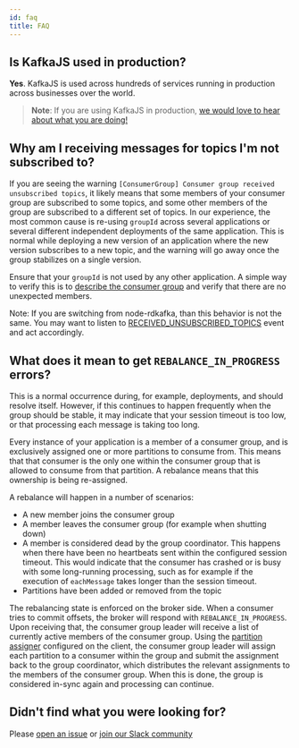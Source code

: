 ```yaml
---
id: faq
title: FAQ
---
```


## Is KafkaJS used in production?

**Yes**. KafkaJS is used across hundreds of services running in production across businesses over the world.

> **Note**: If you are using KafkaJS in production, [we would love to hear about what you are doing!](https://github.com/tulios/kafkajs/issues/289)

## Why am I receiving messages for topics I'm not subscribed to?

If you are seeing the warning `[ConsumerGroup] Consumer group received unsubscribed topics`, it likely means that some members of your consumer group are subscribed to some topics, and some other members of the group are subscribed to a different set of topics. In our experience, the most common cause is re-using `groupId` across several applications or several different independent deployments of the same application. This is normal while deploying a new version of an application where the new version subscribes to a new topic, and the warning will go away once the group stabilizes on a single version.

Ensure that your `groupId` is not used by any other application. A simple way to verify this is to [describe the consumer group](Consuming.md#describe-group) and verify that there are no unexpected members.

Note: If you are switching from node-rdkafka, than this behavior is not the same. You may want to listen to [RECEIVED_UNSUBSCRIBED_TOPICS](InstrumentationEvents.md#a-name-list-list-of-available-events) event and act accordingly.

## What does it mean to get `REBALANCE_IN_PROGRESS` errors?

This is a normal occurrence during, for example, deployments, and should resolve itself. However, if this continues to happen frequently when the group should be stable, it may indicate that your session timeout is too low, or that processing each message is taking too long.

Every instance of your application is a member of a consumer group, and is exclusively assigned one or more partitions to consume from. This means that that consumer is the only one within the consumer group that is allowed to consume from that partition. A rebalance means that this ownership is being re-assigned.

A rebalance will happen in a number of scenarios:

* A new member joins the consumer group
* A member leaves the consumer group (for example when shutting down)
* A member is considered dead by the group coordinator. This happens when there have been no heartbeats sent within the configured session timeout. This would indicate that the consumer has crashed or is busy with some long-running processing, such as for example if the execution of `eachMessage` takes longer than the session timeout.
* Partitions have been added or removed from the topic

The rebalancing state is enforced on the broker side. When a consumer tries to commit offsets, the broker will respond with `REBALANCE_IN_PROGRESS`. Upon receiving that, the consumer group leader will receive a list of currently active members of the consumer group. Using the [partition assigner](Consuming.md#a-name-custom-partition-assigner-a-custom-partition-assigner) configured on the client, the consumer group leader will assign each partition to a consumer within the group and submit the assignment back to the group coordinator, which distributes the relevant assignments to the members of the consumer group. When this is done, the group is considered in-sync again and processing can continue.

## Didn't find what you were looking for?

Please [open an issue](https://github.com/tulios/kafkajs/issues) or [join our Slack community](https://kafkajs-slackin.herokuapp.com)
